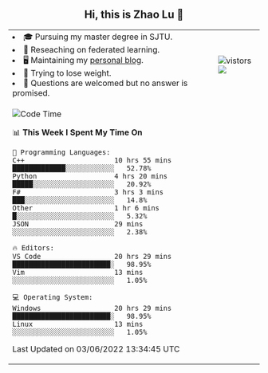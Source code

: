 <h2 align="center"> Hi, this is Zhao Lu 👋</h2>

<table style="overflow:hidden;">
    <tr> 
        <td>
            <li>🎓 Pursuing my master degree in SJTU.</li>
            <li>🌱 Reseaching on federated learning.</li>
            <li>🖥️ Maintaining my <a href="https://ifarewell.xyz">personal blog</a>.</li>
            <li>💪 Trying to lose weight.</li>
            <li>💬 Questions are welcomed but no answer is promised.</li> 
        </td>
        <td>
            <img src="https://visitor-badge.glitch.me/badge?page_id=ifarewell" alt="vistors" />
        <br>
          <img src="https://github-readme-stats.vercel.app/api?username=ifarewell&theme=graywhite&hide=prs,contribs&show_icons=true&hide_border=true&icon_color=CE1D2D&text_color=718096&bg_color=ffffff&hide_title=true" />
        </td>
    </tr>
    <tr>
        <td colspan="2">
            
<!--START_SECTION:waka-->
![Code Time](http://img.shields.io/badge/Code%20Time-187%20hrs-blue)

📊 **This Week I Spent My Time On** 

```text
💬 Programming Languages: 
C++                      10 hrs 55 mins      █████████████░░░░░░░░░░░░   52.78% 
Python                   4 hrs 20 mins       █████░░░░░░░░░░░░░░░░░░░░   20.92% 
F#                       3 hrs 3 mins        ███░░░░░░░░░░░░░░░░░░░░░░   14.8% 
Other                    1 hr 6 mins         █░░░░░░░░░░░░░░░░░░░░░░░░   5.32% 
JSON                     29 mins             ░░░░░░░░░░░░░░░░░░░░░░░░░   2.38%

🔥 Editors: 
VS Code                  20 hrs 29 mins      ████████████████████████░   98.95% 
Vim                      13 mins             ░░░░░░░░░░░░░░░░░░░░░░░░░   1.05%

💻 Operating System: 
Windows                  20 hrs 29 mins      ████████████████████████░   98.95% 
Linux                    13 mins             ░░░░░░░░░░░░░░░░░░░░░░░░░   1.05%

```


 Last Updated on 03/06/2022 13:34:45 UTC
<!--END_SECTION:waka-->
            
</td></tr>
</table>

